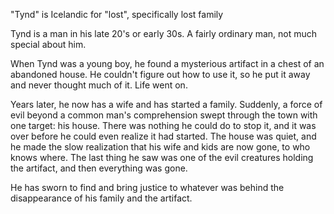 "Tynd" is Icelandic for "lost", specifically lost family 

Tynd is a man in his late 20's or early 30s. A fairly ordinary man, not much special about him. 

When Tynd was a young boy, he found a mysterious artifact in a chest of an abandoned house. He couldn't figure out how to use it, so he put it away and never thought much of it. Life went on. 

Years later, he now has a wife and has started a family. Suddenly, a force of evil beyond a common man's comprehension swept through the town with one target: his house. There was nothing he could do to stop it, and it was over before he could even realize it had started. The house was quiet, and he made the slow realization that his wife and kids are now gone, to who knows where. The last thing he saw was one of the evil creatures holding the artifact, and then everything was gone. 

He has sworn to find and bring justice to whatever was behind the disappearance of his family and the artifact.